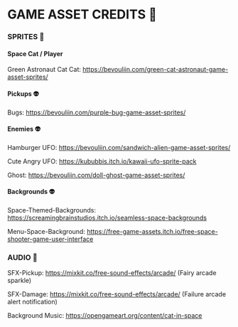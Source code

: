 # GAME ASSET CREDITS 👾

### SPRITES 🐾

#### Space Cat / Player 

Green Astronaut Cat Cat: https://bevouliin.com/green-cat-astronaut-game-asset-sprites/

#### Pickups 👽

Bugs: https://bevouliin.com/purple-bug-game-asset-sprites/

#### Enemies 👽

Hamburger UFO: https://bevouliin.com/sandwich-alien-game-asset-sprites/

Cute Angry UFO: https://kububbis.itch.io/kawaii-ufo-sprite-pack

Ghost: https://bevouliin.com/doll-ghost-game-asset-sprites/

#### Backgrounds 👽

Space-Themed-Backgrounds: https://screamingbrainstudios.itch.io/seamless-space-backgrounds

Menu-Space-Background: https://free-game-assets.itch.io/free-space-shooter-game-user-interface

### AUDIO 🐾

SFX-Pickup: https://mixkit.co/free-sound-effects/arcade/ (Fairy arcade sparkle)

SFX-Damage: https://mixkit.co/free-sound-effects/arcade/ (Failure arcade alert notification)

Background Music: https://opengameart.org/content/cat-in-space
